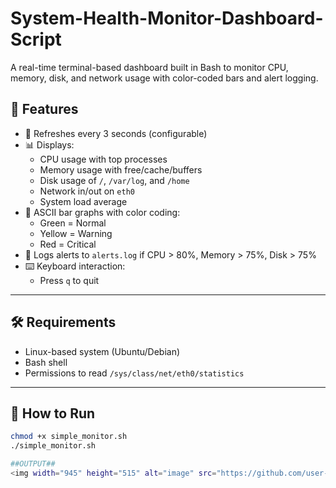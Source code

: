 # System-Health-Monitor-Dashboard-Script
A real-time terminal-based dashboard built in Bash to monitor CPU, memory, disk, and network usage with color-coded bars and alert logging.

## 🚀 Features

- 🔄 Refreshes every 3 seconds (configurable)
- 📊 Displays:
  - CPU usage with top processes
  - Memory usage with free/cache/buffers
  - Disk usage of `/`, `/var/log`, and `/home`
  - Network in/out on `eth0`
  - System load average
- 🎨 ASCII bar graphs with color coding:
  - Green = Normal
  - Yellow = Warning
  - Red = Critical
- 📝 Logs alerts to `alerts.log` if CPU > 80%, Memory > 75%, Disk > 75%
- ⌨️ Keyboard interaction:
  - Press `q` to quit

---

## 🛠️ Requirements

- Linux-based system (Ubuntu/Debian)
- Bash shell
- Permissions to read `/sys/class/net/eth0/statistics`

---

## 📂 How to Run

```bash
chmod +x simple_monitor.sh
./simple_monitor.sh

##OUTPUT##
<img width="945" height="515" alt="image" src="https://github.com/user-attachments/assets/34e62b15-a746-452a-8d1b-d00c1733004f" />
